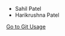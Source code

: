 * Sahil Patel
* Harikrushna Patel

[Go to Git Usage](https://github.com/hkstone14/Sahil-Patel-Harikrushna-Patel/blob/master/GitUsage.md)